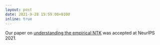 ```yaml
---
layout: post
date: 2021-9-28 15:59:00+0100
inline: true
---
```


Our paper on <a href="https://arxiv.org/abs/2106.06770">understanding the empirical NTK</a> was accepted at NeurIPS 2021.
